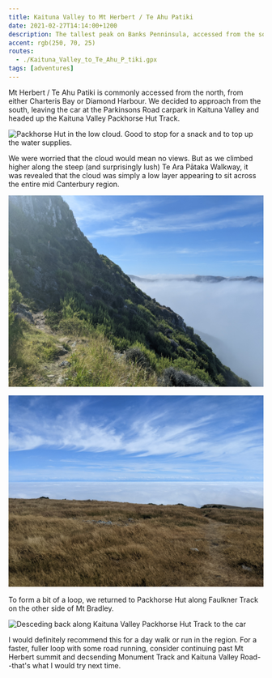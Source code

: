 ```yaml
---
title: Kaituna Valley to Mt Herbert / Te Ahu Patiki
date: 2021-02-27T14:14:00+1200
description: The tallest peak on Banks Penninsula, accessed from the south
accent: rgb(250, 70, 25)
routes:
  - ./Kaituna_Valley_to_Te_Ahu_P_tiki.gpx
tags: [adventures]
---
```


Mt Herbert / Te Ahu Patiki is commonly accessed from the north, from either Charteris Bay or Diamond Harbour. We decided to approach from the south, leaving the car at the Parkinsons Road carpark in Kaituna Valley and headed up the Kaituna Valley Packhorse Hut Track.

![Packhorse Hut in the low cloud. Good to stop for a snack and to top up the water supplies.][packhorse]

We were worried that the cloud would mean no views. But as we climbed higher along the steep (and surprisingly lush) Te Ara Pātaka Walkway, it was revealed that the cloud was simply a low layer appearing to sit across the entire mid Canterbury region.

![Climbing above the cloud to the south of Mt Bradley (Te Ara Pātaka Walkway)][fog]

![Mt Herbert summit. Ethereal views above the cloud all the way to the alps!][summit]

To form a bit of a loop, we returned to Packhorse Hut along Faulkner Track on the other side of Mt Bradley.

![Desceding back along Kaituna Valley Packhorse Hut Track to the car][valley]

I would definitely recommend this for a day walk or run in the region. For a faster, fuller loop with some road running, consider continuing past Mt Herbert summit and decsending Monument Track and Kaituna Valley Road--that's what I would try next time.

[packhorse]: ./PXL_20210226_214259866.jpg
[fog]: ./PXL_20210226_221636699.jpg
[summit]: ./PXL_20210226_230634856.jpg
[valley]: ./PXL_20210227_003507757.jpg

